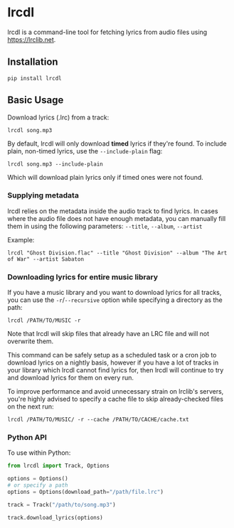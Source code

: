# lrcdl

lrcdl is a command-line tool for fetching lyrics from audio files using https://lrclib.net.

## Installation

```
pip install lrcdl
```

## Basic Usage

Download lyrics (.lrc) from a track:

```
lrcdl song.mp3
```

By default, lrcdl will only download __timed__ lyrics if they're found. To include plain, non-timed lyrics, use the `--include-plain` flag:

```
lrcdl song.mp3 --include-plain
```

Which will download plain lyrics only if timed ones were not found.

### Supplying metadata

lrcdl relies on the metadata inside the audio track to find lyrics. In cases where the audio file does not have enough metadata, you can manually fill them in using the following parameters: `--title`, `--album`, `--artist`

Example:
```
lrcdl "Ghost Division.flac" --title "Ghost Division" --album "The Art of War" --artist Sabaton
```

### Downloading lyrics for entire music library

If you have a music library and you want to download lyrics for all tracks, you can use the `-r`/`--recursive` option while specifying a directory as the path:

```
lrcdl /PATH/TO/MUSIC -r
```

Note that lrcdl will skip files that already have an LRC file and will not overwrite them.

This command can be safely setup as a scheduled task or a cron job to download lyrics on a nightly basis, however if you have a lot of tracks in your library which lrcdl cannot find lyrics for, then lrcdl will continue to try and download lyrics for them on every run.

To improve performance and avoid unnecessary strain on lrclib's servers, you're highly advised to specify a cache file to skip already-checked files on the next run:

```
lrcdl /PATH/TO/MUSIC/ -r --cache /PATH/TO/CACHE/cache.txt
```

### Python API

To use within Python:

```py
from lrcdl import Track, Options

options = Options()
# or specify a path
options = Options(download_path="/path/file.lrc")

track = Track("/path/to/song.mp3")

track.download_lyrics(options)
```